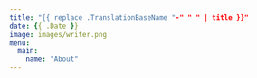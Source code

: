 ```yaml
---
title: "{{ replace .TranslationBaseName "-" " " | title }}"
date: {{ .Date }}
image: images/writer.png
menu:
  main:
    name: "About"
---
```

